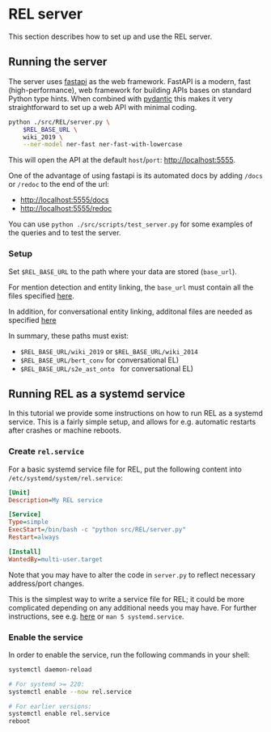 # REL server

This section describes how to set up and use the REL server.

## Running the server

The server uses [fastapi](https://fastapi.tiangolo.com/) as the web framework. 
FastAPI is a modern, fast (high-performance), web framework for building APIs bases on standard Python type hints. 
When combined with [pydantic](https://docs.pydantic.dev/) this makes it very straightforward to set up a web API with minimal coding.

```bash
python ./src/REL/server.py \
    $REL_BASE_URL \
    wiki_2019 \
    --ner-model ner-fast ner-fast-with-lowercase
```

This will open the API at the default `host`/`port`: <http://localhost:5555>.

One of the advantage of using fastapi is its automated docs by adding `/docs` or `/redoc` to the end of the url:

- <http://localhost:5555/docs>
- <http://localhost:5555/redoc>

You can use `python ./src/scripts/test_server.py` for some examples of the queries and to test the server.

### Setup

Set `$REL_BASE_URL` to the path where your data are stored (`base_url`).

For mention detection and entity linking, the `base_url` must contain all the files specified [here](../how_to_get_started).

In addition, for conversational entity linking, additonal files are needed as specified [here](../conversations)

In summary, these paths must exist:

 - `$REL_BASE_URL/wiki_2019` or `$REL_BASE_URL/wiki_2014`
 - `$REL_BASE_URL/bert_conv`  for conversational EL)
 - `$REL_BASE_URL/s2e_ast_onto ` for conversational EL)

## Running REL as a systemd service

In this tutorial we provide some instructions on how to run REL as a systemd
service. This is a fairly simple setup, and allows for e.g. automatic restarts
after crashes or machine reboots.

### Create `rel.service`

For a basic systemd service file for REL, put the following content into
`/etc/systemd/system/rel.service`:

```ini
[Unit]
Description=My REL service

[Service]
Type=simple
ExecStart=/bin/bash -c "python src/REL/server.py"
Restart=always

[Install]
WantedBy=multi-user.target
```

Note that you may have to alter the code in `server.py` to reflect
necessary address/port changes.

This is the simplest way to write a service file for REL; it could be more
complicated depending on any additional needs you may have. For further
instructions, see e.g. [here](https://wiki.debian.org/systemd/Services) or `man
5 systemd.service`.

### Enable the service

In order to enable the service, run the following commands in your shell:

```bash
systemctl daemon-reload

# For systemd >= 220:
systemctl enable --now rel.service

# For earlier versions:
systemctl enable rel.service
reboot
```
